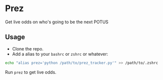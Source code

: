 # Prez
Get live odds on who's going to be the next POTUS

## Usage

- Clone the repo.
- Add a alias to your `bashrc` or `zshrc` or whatever:

```bash
echo "alias prez='python /path/to/prez_tracker.py'" >> /path/to/.zshrc
```

Run `prez` to get live odds. 

